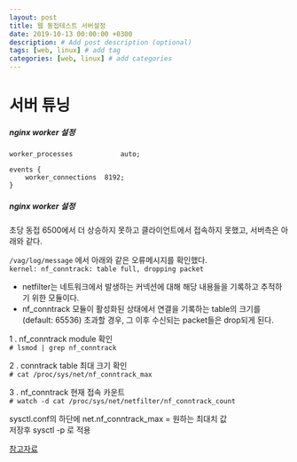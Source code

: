 ```yaml
---
layout: post
title: 웹 동접테스트 서버설정
date: 2019-10-13 00:00:00 +0300
description: # Add post description (optional)
tags: [web, linux] # add tag
categories: [web, linux] # add categories
---
```


# 서버 튜닝
##### nginx worker 설정
```
worker_processes            auto;

events {
    worker_connections  8192;
}
```

##### nginx worker 설정
초당 동접 6500에서 더 상승하지 못하고 클라이언트에서 접속하지 못했고, 서버측은 아래와 같다.

`/vag/log/message` 에서 아래와 같은 오류메시지를 확인했다.<br>
`kernel: nf_conntrack: table full, dropping packet` 

- netfilter는 네트워크에서 발생하는 커넥션에 대해 해당 내용들을 기록하고 추적하기 위한 모듈이다.
- nf_conntrack 모듈이 활성화된 상태에서 연결을 기록하는 table의 크기를(default: 65536) 초과할 경우, 그 이후 수신되는 packet들은 drop되게 된다.

1 . nf_conntrack module 확인<br>
`# lsmod | grep nf_conntrack`

2 . conntrack table 최대 크기 확인<br>
`# cat /proc/sys/net/nf_conntrack_max`


3 . nf_conntrack 현재 접속 카운트<br>
`# watch -d cat /proc/sys/net/netfilter/nf_conntrack_count`

sysctl.conf의 하단에 net.nf_conntrack_max = 원하는 최대치 값<br>
저장후 sysctl -p 로 적용

[참고자료](https://medium.com/naver-cloud-platform/nf-conntrack-full%EB%A1%9C-%EC%9D%B8%ED%95%9C-packet-drop-%EB%8C%80%EC%9D%91-2586146e6714)
